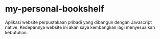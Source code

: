 # my-personal-bookshelf
Aplikasi website perpustakaan pribadi yang dibangun dengan Javascript native. Kedepannya website ini akan saya kembangkan lagi menyesuaikan kebutuhan.
